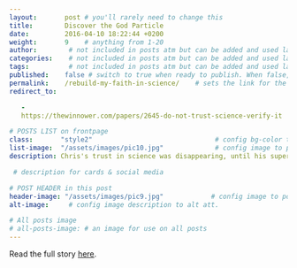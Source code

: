 ```yaml
---
layout:       post # you'll rarely need to change this
title:        Discover the God Particle
date:         2016-04-10 18:22:44 +0200
weight:       9    # anything from 1-20
author:        # not included in posts atm but can be added and used later
categories:    # not included in posts atm but can be added and used later
tags:          # not included in posts atm but can be added and used later
published:    false # switch to true when ready to publish. When false, you can check your links and share drafts using the github file for this page e.g https://github.com/sparcopen/open-to/blob/master/_posts/2017-04-10-welcome-to-jekyll.markdown
permalink:    /rebuild-my-faith-in-science/    # sets the link for the post. E.g permalink: /battle-disease/
redirect_to:

   -
   https://thewinnower.com/papers/2645-do-not-trust-science-verify-it

# POSTS LIST on frontpage
class:       "style2"                               # config bg-color to post list card (1 to 5)
list-image:  "/assets/images/pic10.jpg"             # config image to post list card (1 to 13 are generic colors and will fit with anything used if no images can be found)
description: Chris's trust in science was disappearing, until his supervisor suggested "let's put all this online".

 # description for cards & social media

# POST HEADER in this post
header-image: "/assets/images/pic9.jpg"            # config image to post header
alt-image:     # config image description to alt att.

# All posts image
# all-posts-image: # an image for use on all posts
---
```

Read the full story [here](https://thewinnower.com/papers/2645-do-not-trust-science-verify-it).

